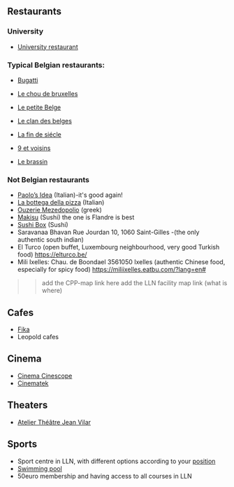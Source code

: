 ## Restaurants

### University 

- [University restaurant](https://uclouvain.be/fr/decouvrir/resto-u/le-sablon-self.html )

### Typical Belgian restaurants:

- [Bugatti](http://www.lebugatti.be)
- [Le chou de bruxelles](http://www.restaurantlechoudebruxelles.com)
- [Le petite Belge](http://www.restaurant-petit-belge.be)
- [Le clan des belges](http://www.leclandesbelges.com)
-	[La fin de siécle](https://www.tripadvisor.it/Restaurant_Review-g188644-d1852850-Reviews-Fin_de_Siecle-Brussels.html)
- [9 et voisins](https://www.tripadvisor.it/Restaurant_Review-g188644-d1065574-Reviews-9_et_Voisins-Brussels.html)

-	[Le brassin](http://www.lesbrassins.com/en)

### Not Belgian restaurants

- [Paolo’s Idea](http://www.paolosidea.com) (Italian)-it's good again! 
- [La bottega della pizza](https://www.facebook.com/Pizzeria-La-Bottega-Della-Pizza-403460962473/) (Italian)
- [Ouzerie Mezedopolio](http://www.restaurant-grec-ixelles.be/#restaurant-ouzerie-grecque) (greek)
- [Makisu](https://www.makisu.be/) (Sushi) the one is Flandre is best
- [Sushi Box](http://www.sushibox.be/) (Sushi)
- Saravanaa Bhavan Rue Jourdan 10, 1060 Saint-Gilles -(the only authentic south indian)
- El Turco (open buffet, Luxembourg neighbourhood, very good Turkish food) https://elturco.be/ 
- Mili Ixelles: Chau. de Boondael 3561050 Ixelles (authentic Chinese food, especially for spicy food) https://miliixelles.eatbu.com/?lang=en#
>> add the CPP-map link here
>> add the LLN facility map link (what is where)
## Cafes
- [Fika](https://www.facebook.com/fikabrussels/)
- Leopold cafes

## Cinema

- [Cinema Cinescope](https://www.cinescope.be)
- [Cinematek](http://cinematek.be/)
## Theaters 
- [Atelier Théâtre Jean Vilar](http://www.atjv.be)
## Sports 
- Sport centre in LLN, with different options according to your [position](https://www.uclouvain.be/affiliationsport-lln.html)
- [Swimming pool](http://www.csblocry.be/st/piscines2.php)
- 50euro membership and having access to all courses in LLN
